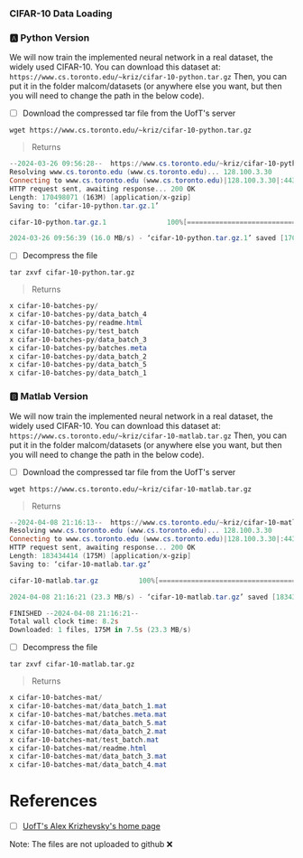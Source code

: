 ### CIFAR-10 Data Loading

### :a: Python Version

We will now train the implemented neural network in a real dataset, the widely used CIFAR-10. You can download this dataset at: `https://www.cs.toronto.edu/~kriz/cifar-10-python.tar.gz` Then, you can put it in the folder malcom/datasets (or anywhere else you want, but then you will need to change the path in the below code).


- [ ] Download the compressed tar file from the UofT's server

```
wget https://www.cs.toronto.edu/~kriz/cifar-10-python.tar.gz
```
> Returns
```powershell
--2024-03-26 09:56:28--  https://www.cs.toronto.edu/~kriz/cifar-10-python.tar.gz
Resolving www.cs.toronto.edu (www.cs.toronto.edu)... 128.100.3.30
Connecting to www.cs.toronto.edu (www.cs.toronto.edu)|128.100.3.30|:443... connected.
HTTP request sent, awaiting response... 200 OK
Length: 170498071 (163M) [application/x-gzip]
Saving to: ‘cifar-10-python.tar.gz.1’

cifar-10-python.tar.gz.1               100%[============================================================================>] 162.60M  19.3MB/s    in 10s     

2024-03-26 09:56:39 (16.0 MB/s) - ‘cifar-10-python.tar.gz.1’ saved [170498071/170498071]
```

- [ ] Decompress the file

```
tar zxvf cifar-10-python.tar.gz
```
> Returns
```powershell
x cifar-10-batches-py/
x cifar-10-batches-py/data_batch_4
x cifar-10-batches-py/readme.html
x cifar-10-batches-py/test_batch
x cifar-10-batches-py/data_batch_3
x cifar-10-batches-py/batches.meta
x cifar-10-batches-py/data_batch_2
x cifar-10-batches-py/data_batch_5
x cifar-10-batches-py/data_batch_1
```

### :b: Matlab Version

We will now train the implemented neural network in a real dataset, the widely used CIFAR-10. You can download this dataset at: `https://www.cs.toronto.edu/~kriz/cifar-10-matlab.tar.gz` Then, you can put it in the folder malcom/datasets (or anywhere else you want, but then you will need to change the path in the below code).


- [ ] Download the compressed tar file from the UofT's server

```
wget https://www.cs.toronto.edu/~kriz/cifar-10-matlab.tar.gz
```
> Returns
```powershell
--2024-04-08 21:16:13--  https://www.cs.toronto.edu/~kriz/cifar-10-matlab.tar.gz
Resolving www.cs.toronto.edu (www.cs.toronto.edu)... 128.100.3.30
Connecting to www.cs.toronto.edu (www.cs.toronto.edu)|128.100.3.30|:443... connected.
HTTP request sent, awaiting response... 200 OK
Length: 183434414 (175M) [application/x-gzip]
Saving to: ‘cifar-10-matlab.tar.gz’

cifar-10-matlab.tar.gz          100%[======================================================>] 174.94M  26.2MB/s    in 7.5s    

2024-04-08 21:16:21 (23.3 MB/s) - ‘cifar-10-matlab.tar.gz’ saved [183434414/183434414]

FINISHED --2024-04-08 21:16:21--
Total wall clock time: 8.2s
Downloaded: 1 files, 175M in 7.5s (23.3 MB/s)
```

- [ ] Decompress the file

```
tar zxvf cifar-10-matlab.tar.gz
```
> Returns
```powershell
x cifar-10-batches-mat/
x cifar-10-batches-mat/data_batch_1.mat
x cifar-10-batches-mat/batches.meta.mat
x cifar-10-batches-mat/data_batch_5.mat
x cifar-10-batches-mat/data_batch_2.mat
x cifar-10-batches-mat/test_batch.mat
x cifar-10-batches-mat/readme.html
x cifar-10-batches-mat/data_batch_3.mat
x cifar-10-batches-mat/data_batch_4.mat
```

# References

- [ ] [UofT's Alex Krizhevsky's home page](http://www.cs.toronto.edu/~kriz/cifar.html)

Note: The files are not uploaded to github :x:
